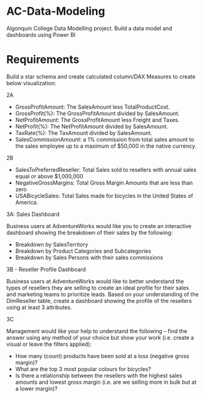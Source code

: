 # AC-Data-Modeling
Algonquin College Data Modelling project. Build a data model and dashboards using Power BI

# Requirements
Build a star schema and create calculated column/DAX Measures to create below visualization:

2A
- GrossProfitAmount: The SalesAmount less TotalProductCost.
- GrossProfit(%): The GrossProfitAmount divided by SalesAmount.
- NetProfitAmount: The GrossProfitAmount less Freight and Taxes.
- NetProfit(%): The NetProfitAmount divided by SalesAmount.
- TaxRate(%): The TaxAmount divided by SalesAmount.
- SalesCommissionAmount: a 1% commission from total sales amount to the sales employee up to a maximum of $50,000 in the native currency.


2B
- SalesToPreferredReseller: Total Sales sold to resellers with annual sales equal or above $1,000,000
- NegativeGrossMargins: Total Gross Margin Amounts that are less than zero
- USABicycleSales: Total Sales made for bicycles in the United States of America.


3A: Sales Dashboard

Business users at AdventureWorks would like you to create an interactive dashboard showing the breakdown of their sales by the following:
- Breakdown by SalesTerritory
- Breakdown by Product Categories and Subcategories
- Breakdown by Sales Persons with their sales commissions


3B - Reseller Profile Dashboard

Business users at AdventureWorks would like to better understand the types of resellers they are selling to create an ideal profile for their sales and marketing teams to prioritize leads. Based on your understanding of the DimReseller table, create a dashboard showing the profile of the resellers using at least 3 attributes.


3C

Management would like your help to understand the following – find the answer using any method of your choice but show your work (i.e. create a visual or leave the filters applied):
- How many (count) products have been sold at a loss (negative gross margin)?
- What are the top 3 most popular colours for bicycles?
- Is there a relationship between the resellers with the highest sales amounts and lowest gross margin (i.e. are we selling more in bulk but at a lower margin)?
